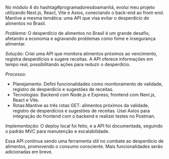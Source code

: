No módulo 4 do hashtag#programadoresdoamanhã, evoluí meu projeto utilizando Next.js, React, Vite e Axios, conectando o back-end ao front-end. Mantive a mesma temática: uma API que visa evitar o desperdício de alimentos no Brasil.

*Problema:*
O desperdício de alimentos no Brasil é um grande desafio, afetando a economia e agravando problemas como fome e insegurança alimentar.

*Solução:*
Criei uma API que monitora alimentos próximos ao vencimento, registra desperdícios e sugere receitas. A API oferece informações em tempo real, possibilitando ações para reduzir o desperdício.

 *Processo:*
- Planejamento: Defini funcionalidades como monitoramento de validade, registro de desperdício e sugestões de receitas.
- Tecnologias: Backend com Node.js e Express; frontend com Next.js, React e Vite.
- Rotas:Mantive as três rotas GET: alimentos próximos da validade, registro de desperdícios e sugestões de receitas. Usei Axios para integração do frontend com o backend e realizei testes no Postman.

 *Implementação:*
O deploy local foi feito, e a API foi documentada, seguindo o padrão 
MVC para manutenção e escalabilidade.

Essa API continua sendo uma ferramenta útil no combate ao desperdício de alimentos, promovendo o consumo consciente. Mais funcionalidades serão adicionadas em breve.
